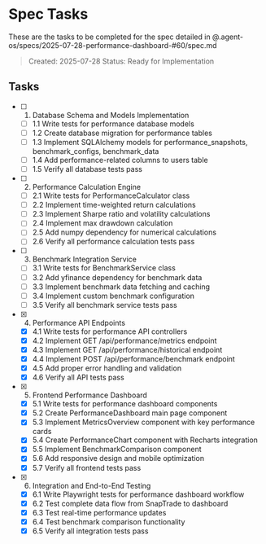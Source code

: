 # Spec Tasks

These are the tasks to be completed for the spec detailed in @.agent-os/specs/2025-07-28-performance-dashboard-#60/spec.md

> Created: 2025-07-28
> Status: Ready for Implementation

## Tasks

- [ ] 1. Database Schema and Models Implementation
  - [ ] 1.1 Write tests for performance database models
  - [ ] 1.2 Create database migration for performance tables
  - [ ] 1.3 Implement SQLAlchemy models for performance_snapshots, benchmark_configs, benchmark_data
  - [ ] 1.4 Add performance-related columns to users table
  - [ ] 1.5 Verify all database tests pass

- [ ] 2. Performance Calculation Engine
  - [ ] 2.1 Write tests for PerformanceCalculator class
  - [ ] 2.2 Implement time-weighted return calculations
  - [ ] 2.3 Implement Sharpe ratio and volatility calculations
  - [ ] 2.4 Implement max drawdown calculation
  - [ ] 2.5 Add numpy dependency for numerical calculations
  - [ ] 2.6 Verify all performance calculation tests pass

- [ ] 3. Benchmark Integration Service
  - [ ] 3.1 Write tests for BenchmarkService class
  - [ ] 3.2 Add yfinance dependency for benchmark data
  - [ ] 3.3 Implement benchmark data fetching and caching
  - [ ] 3.4 Implement custom benchmark configuration
  - [ ] 3.5 Verify all benchmark service tests pass

- [x] 4. Performance API Endpoints
  - [x] 4.1 Write tests for performance API controllers
  - [x] 4.2 Implement GET /api/performance/metrics endpoint
  - [x] 4.3 Implement GET /api/performance/historical endpoint
  - [x] 4.4 Implement POST /api/performance/benchmark endpoint
  - [x] 4.5 Add proper error handling and validation
  - [x] 4.6 Verify all API tests pass

- [x] 5. Frontend Performance Dashboard
  - [x] 5.1 Write tests for performance dashboard components
  - [x] 5.2 Create PerformanceDashboard main page component
  - [x] 5.3 Implement MetricsOverview component with key performance cards
  - [x] 5.4 Create PerformanceChart component with Recharts integration
  - [x] 5.5 Implement BenchmarkComparison component
  - [x] 5.6 Add responsive design and mobile optimization
  - [x] 5.7 Verify all frontend tests pass

- [x] 6. Integration and End-to-End Testing
  - [x] 6.1 Write Playwright tests for performance dashboard workflow
  - [x] 6.2 Test complete data flow from SnapTrade to dashboard
  - [x] 6.3 Test real-time performance updates
  - [x] 6.4 Test benchmark comparison functionality
  - [x] 6.5 Verify all integration tests pass